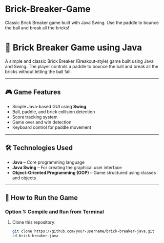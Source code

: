 # Brick-Breaker-Game
Classic Brick Breaker game built with Java Swing. Use the paddle to bounce the ball and break all the bricks!
# 🧱 Brick Breaker Game using Java

A simple and classic Brick Breaker (Breakout-style) game built using Java and Swing. The player controls a paddle to bounce the ball and break all the bricks without letting the ball fall.

---

## 🎮 Game Features
- Simple Java-based GUI using **Swing**
- Ball, paddle, and brick collision detection
- Score tracking system
- Game over and win detection
- Keyboard control for paddle movement

---

## 🛠️ Technologies Used
- **Java** – Core programming language
- **Java Swing** – For creating the graphical user interface
- **Object-Oriented Programming (OOP)** – Game structured using classes and objects

---

## 🚀 How to Run the Game

### Option 1: Compile and Run from Terminal
1. Clone this repository:
   ```bash
   git clone https://github.com/your-username/brick-breaker-java.git
   cd brick-breaker-java
